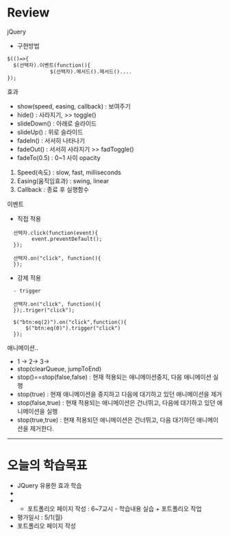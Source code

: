 # Review
jQuery
- 구현방법
```html
$(()=>{
  $(선택자).이벤트(function(){
              $(선택자).메서드().메서드()....
});
```

효과
- show(speed, easing, callback) : 보여주기
- hide() : 사라지기, >> toggle()
- slideDown() : 아래로 슬라이드
- slideUp() : 위로 슬라이드
- fadeIn() : 서서히 나타나기
- fadeOut() : 서서히 사라지기 >> fadToggle()
- fadeTo(0.5) : 0~1 사이 opacity
1) Speed(속도) : slow, fast, milliseconds
2) Easing(움직임효과) : swing, linear
3) Callback : 종료 후 실행함수

이벤트
- 직접 적용
```
  선택자.click(function(event){
        event.preventDefault();
  });
  
  선택자.on("click", function(){
  });
```
- 강제 적용
```
  - trigger
  
  선택자.on("click", function(){
  });.triger("click");
  
  $("btn:eq(2)").on("click",function(){
      $("btn:eq(0)").trigger("click")
  });
```

애니메이션..
- 1 -> 2-> 3->
- stop(clearQueue, jumpToEnd)
- stop()==stop(false,false) : 현재 적용되는 애니메이션중지, 다음 애니메이션 실행
- stop(true) : 현재 애니메이션을 중지하고 다음에 대기하고 있던 애니메이션을 제거
- stop(false,true) : 현재 적용되는 애니메이션은 건너뛰고, 다음에 대기하고 있던 애니메이션을 실행
- stop(true,true) : 현재 적용되던 애니메이션은 건너뛰고, 다음 대기하던 애니메이션을 제거한다.

-----------------------------------------------------------------------------------------------

# 오늘의 학습목표
- JQuery  유용한 효과 학습
- 
- * 포트폴리오 페이지 작성 : 6~7교시 - 학습내용 실습 + 포트폴리오 작업
- 평가일시 : 5/1(월)
- 포트폴리오 페이지 작성
